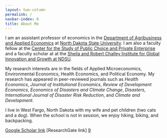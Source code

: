 ```yaml
---
layout: two-column
permalink: /
navbar-index: 0
title: About Me
---
```


I am an assistant professor of economics in the [Department of Agribusiness and Applied Economics][5] at [North Dakota State University][4]. I am also a faculty fellow at the [Center for the Study of Public Choice and Private Enterprise][6] and a faculty scholar at at the [Sheila and Robert Challey Institute for Global Innovation and Growth at NDSU][7]. 

My research interests are in the fields of Applied Microeconomics, Environmental Economics, Health Economics, and Political Economy. My research has appeared in peer-reviewed journals such as *Health Economics*, *Journal of Institutional Economics*, *Review of Development Economics*, *Economics of Disasters and Climate Change*, *Disasters*, *International Journal of Disaster Risk Reduction*, and *Climate and Development*. 

I live in West Fargo, North Dakota with my wife and pet children (two cats and a dog). When the school is not in session, we enjoy hiking, biking, and backpacking.


[Google Scholar link][8] [ResearchGate link] [9]

[1]: https://brynathyn.edu/
[2]: http://econ.unm.edu
[4]: https://www.ndsu.edu/
[5]: https://www.ag.ndsu.edu/agecon
[6]: https://www.ndsu.edu/centers/pcpe/
[7]: https://www.ndsu.edu/challeyinstitute/
[8]: https://scholar.google.com/citations?user=EU1Z--4AAAAJ&hl=en&oi=ao
[9]: https://www.researchgate.net/profile/Veeshan-Rayamajhee
